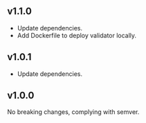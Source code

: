 ## v1.1.0

- Update dependencies.
- Add Dockerfile to deploy validator locally.

## v1.0.1

- Update dependencies.

## v1.0.0

No breaking changes, complying with semver.
